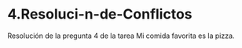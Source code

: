# 4.Resoluci-n-de-Conflictos

Resolución de la pregunta 4 de la tarea
Mi comida favorita es la pizza.

